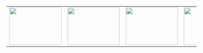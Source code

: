 <table>
  <tr>
    <td>
      <img width="138" height="100" src="https://github.com/user-attachments/assets/d8d06b44-4561-4d31-94bf-66374cf34310"/>
    </td>
    <td>
      <img width="138" height="100" src="https://github.com/user-attachments/assets/b41d5ef0-8e01-45fa-a2cc-9f91698b29db"/>
    </td>
    <td>
      <img width="138" height="100" src="https://github.com/user-attachments/assets/5549242b-f963-43de-9373-520a317fce17"/>
    </td> 
    <td>
      <img width="138" height="100" src="https://github.com/user-attachments/assets/a558db74-741b-426b-8444-2feaed3ea2f7" />
    </td>
  </tr>
</table>











